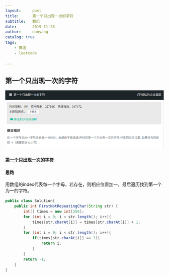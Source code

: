 ```yaml
---
layout:     post
title:      第一个只出现一次的字符
subtitle:   数组
date:       2019-11-28
author:     danyang
catalog: true
tags:
    - 算法
    - leetcode

---
```


## 第一个只出现一次的字符

![](../img/第一个只出现一次的字符.png)

#### [第一个只出现一次的字符](https://www.nowcoder.com/practice/1c82e8cf713b4bbeb2a5b31cf5b0417c?tpId=13&tqId=11187&tPage=2&rp=1&ru=%2Fta%2Fcoding-interviews&qru=%2Fta%2Fcoding-interviews%2Fquestion-ranking)

#### 思路

用数组的index代表每一个字母，若存在，则相应位置加一，最后遍历找到第一个为一的字符。

```java
public class Solution{
    public int FirstNotRepeatingChar(String str) {
		int[] times = new int[256];
        for (int i = 0; i < str.length(); i++){
            times[str.charAt[i]] = times[str.charAt[i]] + 1;
        }
        for (int i = 0; i < str.length(); i++){
            if(times[str.charAt[i]] == 1){
                return i;
            }
        }
        return -1;
    }
}
```

